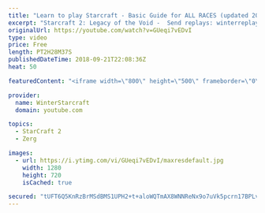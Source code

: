 ```yaml
---
title: "Learn to play Starcraft - Basic Guide for ALL RACES (updated 2017) #2"
excerpt: "Starcraft 2: Legacy of the Void -  Send replays: winterreplays@gmail.com ( -- Watch live at https://www.twitch.tv/wintergaming"
originalUrl: https://youtube.com/watch?v=GUeqi7vEDvI
type: video
price: Free
length: PT2H28M37S
publishedDateTime: 2018-09-21T22:08:36Z
heat: 50

featuredContent: "<iframe width=\"800\" height=\"500\" frameborder=\"0\" src=\"https://www.youtube.com/embed/GUeqi7vEDvI\" allow=\"accelerometer; autoplay; encrypted-media; gyroscope; picture-in-picture\" allowfullscreen></iframe>"

provider:
  name: WinterStarcraft
  domain: youtube.com

topics:
  - StarCraft 2
  - Zerg

images:
  - url: https://i.ytimg.com/vi/GUeqi7vEDvI/maxresdefault.jpg
    width: 1280
    height: 720
    isCached: true

secured: "tUFT6Q5KnRzBrMSdBMS1UPH2+t+aloWQTmAX8WNNReNx9o7uVk5pcrn17BPLv8nhqhTlMv8yY5jKbH+IpazhZ1RMEVoTxJgMaoNchnbCsdTylsljEQfTkYIwj+lKFuDQS9I/+BiS12yWmEPSmutdy/IP7kvnH81JnMwMffi9I72f3oP0kz3gO6MUIaVOEnWvsFy2mtO2H3KoyftQuyvkeDSjqThqWy7bh9ufbuI2dzCbHGFUZlLXSNiZzr5ZGSkMxAWvHw7NoKp+mEMjO7EqZ/0tJRNfB/vY2wG51mTX6mJ+uCZJNr1MFm/EVSNJmlbcXCJ5CdHWuAgwcD0A8PiBjFaet2UhOAXY5QERDC9mFoFkwlhGX+/xKq+OZYGr+S96zoO6ZWoPDntp5h44cY5n5U43cb1PTy33gegfYD4dtMY=;3bYDx8uL7Ow0iM5Ul7+ckg=="
---
```


